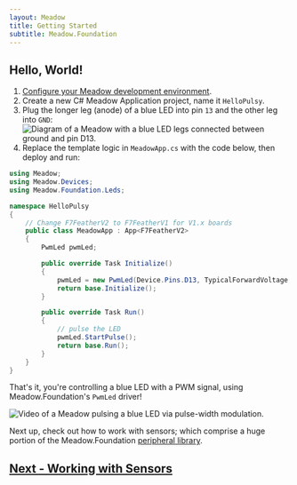 ```yaml
---
layout: Meadow
title: Getting Started
subtitle: Meadow.Foundation
---
```


## Hello, World!

1. [Configure your Meadow development environment](../../Meadow/Getting_Started/).
1. Create a new C# Meadow Application project, name it `HelloPulsy`.
1. Plug the longer leg (anode) of a blue LED into pin `13` and the other leg into `GND`:
    ![Diagram of a Meadow with a blue LED legs connected between ground and pin D13.](PwmLed.png)
1. Replace the template logic in `MeadowApp.cs` with the code below, then deploy and run:

```csharp
using Meadow;
using Meadow.Devices;
using Meadow.Foundation.Leds;

namespace HelloPulsy
{
    // Change F7FeatherV2 to F7FeatherV1 for V1.x boards
    public class MeadowApp : App<F7FeatherV2>
    {
        PwmLed pwmLed;

        public override Task Initialize()
        {
            pwmLed = new PwmLed(Device.Pins.D13, TypicalForwardVoltage.Blue);
            return base.Initialize();
        }

        public override Task Run()
        {
            // pulse the LED
            pwmLed.StartPulse();
            return base.Run();
        }
    }
}
```

That's it, you're controlling a blue LED with a PWM signal, using Meadow.Foundation's `PwmLed` driver!

![Video of a Meadow pulsing a blue LED via pulse-width modulation.](HelloPulsy.gif)

Next up, check out how to work with sensors; which comprise a huge portion of the Meadow.Foundation [peripheral library](/Meadow/Meadow.Foundation/Peripherals).

## [Next - Working with Sensors](/Meadow/Meadow.Foundation/Working_with_Sensors/)
